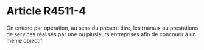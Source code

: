 # Article R4511-4

  
On entend par opération, au sens du présent titre, les travaux ou prestations de services réalisés par une ou plusieurs entreprises afin de concourir à un même objectif.